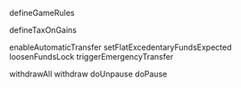 defineGameRules

defineTaxOnGains

enableAutomaticTransfer
setFlatExcedentaryFundsExpected
loosenFundsLock
triggerEmergencyTransfer

withdrawAll
withdraw
doUnpause
doPause